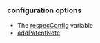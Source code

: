 ### configuration options
* The [respecConfig](configuration) variable
* [addPatentNote](addPatentNote)